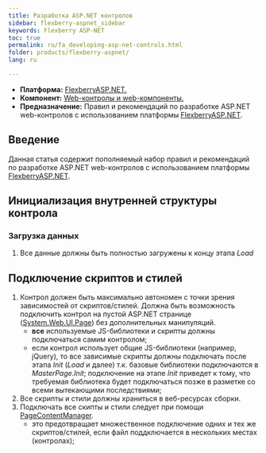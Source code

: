 ```yaml
---
title: Разработка ASP.NET контролов
sidebar: flexberry-aspnet_sidebar
keywords: Flexberry ASP-NET
toc: true
permalink: ru/fa_developing-asp-net-controls.html
folder: products/flexberry-aspnet/
lang: ru

---
```


* **Платформа:** [FlexberryASP.NET.](fa_flexberry-a-s-p-n-e-t.html)
* **Компонент:** [Web-контролы и web-компоненты.](fa_web-controls.html)
* **Предназначение:** Правил и рекомендаций по разработке ASP.NET web-контролов с использованием платформы [FlexberryASP.NET](fa_flexberry-a-s-p-n-e-t.html).

## Введение
Данная статья содержит пополняемый набор правил и рекомендаций по разработке ASP.NET web-контролов с использованием платформы [FlexberryASP.NET](fa_flexberry-a-s-p-n-e-t.html).

## Инициализация внутренней структуры контрола

### Загрузка данных

1. Все данные должны быть полностью загружены к концу этапа *Load*

## Подключение скриптов и стилей

1. Контрол должен быть максимально автономен с точки зрения зависимостей от скриптов/стилей. Должна быть возможность подключить контрол на пустой ASP.NET странице ([System.Web.UI.Page](https://msdn.microsoft.com/en-us/library/system.web.ui.page(v=vs.110).aspx)) без дополнительных манипуляций.
    +   **все** используемые JS-библиотеки и скрипты должны подключаться самим контролом;
    + если контрол использует общие JS-библиотеки (например, jQuery), то все зависимые скрипты должны подключать после этапа *Init* (*Load* и далее) т.к. базовые библиотеки подключаются в *MasterPage.Init*; подключение на этапе *Init* приведет к тому, что требуемая библиотека будет подключаться позже в разметке со всеми вытекающими последствиями;
2. Все скрипты и стили должны храниться в веб-ресурсах сборки.
3. Подключать все скипты и стили следует при помощи [PageContentManager](fa_page-content-manager.html).
    + это предотвращает множественное подключение одних и тех же скриптов/стилей, если файл поддключается в нескольких местах (контролах);
